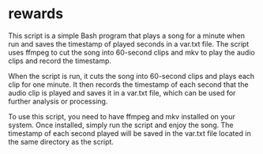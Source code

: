 # rewards
This script is a simple Bash program that plays a song for a minute when run and saves the timestamp of played seconds in a var.txt file. The script uses ffmpeg to cut the song into 60-second clips and mkv to play the audio clips and record the timestamp.

When the script is run, it cuts the song into 60-second clips and plays each clip for one minute. It then records the timestamp of each second that the audio clip is played and saves it in a var.txt file, which can be used for further analysis or processing.

To use this script, you need to have ffmpeg and mkv installed on your system. Once installed, simply run the script and enjoy the song. The timestamp of each second played will be saved in the var.txt file located in the same directory as the script.
